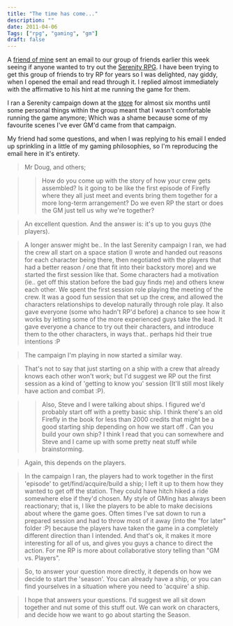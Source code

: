 ```yaml
---
title: "The time has come..."
description: ""
date: 2011-04-06
Tags: ["rpg", "gaming", "gm"]
draft: false
---
```


A [friend of mine][1] sent an email to our group of friends earlier this week seeing if anyone wanted to try out the [Serenity RPG][2].  I have been trying to get this group of friends to try RP for years so I was delighted, nay giddy, when I opened the email and read through it.  I replied almost immediately with the affirmative to his hint at me running the game for them.<!--more-->

I ran a Serenity campaign down at the [store][3] for almost six months until some personal things within the group meant that I wasn't comfortable running the game anymore; Which was a shame because some of my favourite scenes I've ever GM'd came from that campaign.

My friend had some questions, and when I was replying to his email I ended up sprinkling in a little of my gaming philosophies, so I'm reproducing the email here in it's entirety.


>Mr Doug, and others;

>> How do you come up with the story of how your crew gets assembled? Is it going to be like the first episode of Firefly where they all just meet and events bring them together for a more long-term arrangement? Do we even RP the start or does the GM just tell us why we're together?

>An excellent question.  And the answer is: it's up to you guys (the players).

>A longer answer might be..  In the last Serenity campaign I ran, we had the crew all start on a space station (I wrote and handed out reasons for each character being there, then negotiated with the players that had a better reason / one that fit into their backstory more) and we started the first session like that.  Some characters had a motivation (ie.. get off this station before the bad guy finds me) and others knew each other.  We spent the first session role playing the meeting of the crew.  It was a good fun session that set up the crew, and allowed the characters relationships to develop naturally through role play.  It also gave everyone (some who hadn't RP'd before) a chance to see how it works by letting some of the more experienced guys take the lead.  It gave everyone a chance to try out their characters, and introduce them to the other characters, in ways that.. perhaps hid their true intentions :P

>The campaign I'm playing in now started a similar way.

>That's not to say that just starting on a ship with a crew that already knows each other won't work; but I'd suggest we RP out the first session as a kind of 'getting to know you' session (It'll still most likely have action and combat :P).


>> Also, Steve and I were talking about ships. I figured we'd probably start off with a pretty basic ship. I think there's an old Firefly in the book for less than 2000 credits that might be a good starting ship depending on how we start off . Can you build your own ship? I think I read that you can somewhere and Steve and I came up with some pretty neat stuff while brainstorming.

>Again, this depends on the players.

>In the campaign I ran, the players had to work together in the first 'episode' to get/find/acquire/build a ship; I left it up to them how they wanted to get off the station.  They could have hitch hiked a ride somewhere else if they'd chosen.  My style of GMing has always been reactionary; that is, I like the players to be able to make decisions about where the game goes.  Often times I've sat down to run a prepared session and had to throw most of it away (into the "for later" folder :P) because the players have taken the game in a completely different direction than I intended.  And that's ok, it makes it more interesting for all of us, and gives you guys a chance to direct the action.  For me RP is more about collaborative story telling than "GM vs. Players".

>So, to answer your question more directly, it depends on how we decide to start the 'season'.  You can already have a ship, or you can find yourselves in a situation where you need to 'acquire' a ship.

>I hope that answers your questions.  I'd suggest we all sit down together and nut some of this stuff out.  We can work on characters, and decide how we want to go about starting the Season.

[1]://dugatronsdarkangels.blogspot.com/
[2]://en.wikipedia.org/wiki/Serenity_(role-playing_game)
[3]://www.goodgames.com.au/stores/Canberra
